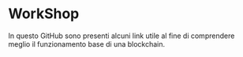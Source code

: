 # WorkShop

In questo GitHub sono presenti alcuni link utile al fine di comprendere meglio il funzionamento base di una blockchain.
